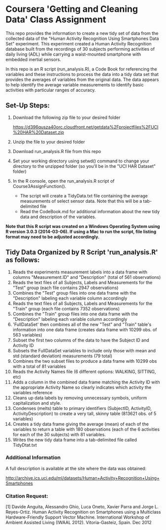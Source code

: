 Coursera 'Getting and Cleaning Data' Class Assignment
=============================

This repo provides the information to create a new tidy set of data from the collected data of the "Human Activity Recognition Using Smartphones Data Set" experiment. This experiment created a Human Activity Recognition database built from the recordings of 30 subjects performing activities of daily living (ADL) while carrying a waist-mounted smartphone with embedded inertial sensors.

In this repo is an R script (run_analysis.R), a Code Book for referencing the variables and these instructions to process the data into a tidy data set that provides the averages of variables from the original data. The data appears to help identify the average variable measurements to identify basic activities with particular ranges of accuracy. 

Set-Up Steps:
---------------------
1. Download the following zip file to your desired folder

    https://d396qusza40orc.cloudfront.net/getdata%2Fprojectfiles%2FUCI%20HAR%20Dataset.zip 

2. Unzip the file to your desired folder

3. Download run_analysis.R file from this repo

4. Set your working directory using setwd() command to change your directory to the unzipped folder (so you'll be in the "UCI HAR Dataset" folder)

5. In the R console, open the run_analysis.R script of Course3AssignFunction(). 
   * The script will create a TidyData.txt file containing the average measurements of select sensor data. Note that this will be a tab-delimited file
   * Read the CodeBook.md for additional information about the new tidy data and description of the variables.

<b>Note that this R script was created on a Windows Operating System using R version 3.0.3 (2014-03-06). If using a Mac to run the script, file listing format may need to be adjusted accordingly.</b>

Tidy Data Organized by R Script 'run_analysis.R' as follows:
---------------------
1. Reads the experiments measurement labels into a data frame with columns "Measurement.ID" and "Description" (total of 561 observations)
2. Reads the text files of all Subjects, Labels and Measurements for the "Test" group (each file contains 2947 observations)
3. Combines the "Test" group files into one data frame with the "Description" labeling each variable column accordingly
4. Reads the text files of all Subjects, Labels and Measurements for the "Train" group (each file contains 7352 observations)
5. Combines the "Train" group files into one data frame with the "Description" labeling each variable column accordingly
6. 'FullDataSet' then combines all of the new "Test" and "Train" table's information into one data frame (creates data frame with 10299 obs. of 563 variables)
7. Subset the first two columns of the data to have the Subject ID and Activity ID
8. Subsets the FullDataSet variables to include only those with mean and std (standard deviation) measurements (79 total)
9. Combines the two subset files to produce a data frame with 10299 obs with a total of 81 variables
10. Reads the Activity Names file (6 different options: WALKING, SITTING, etc)
11. Adds a column in the combined data frame matching the Activity ID with the appropriate Activity Name so clearly indicates which activity the variables reference
12. Cleans up data labels by removing unnecessary symbols, uniform capitalization and style.
13. Condenses (melts) table to primary identifiers (SubjectID, ActivityID, ActivityDescription) to create a very tall, skinny table (813621 obs. of 5 variables)
14. Creates a tidy data frame giving the average (mean) of each of the variables to return a table with 180 observations (each of the 6 activities for each of the 30 subjects) with 81 variables.
15. Writes the new tidy data frame into a tab-delimited file called TidyDtat.txt


### Additional Information
A full description is available at the site where the data was obtained:

http://archive.ics.uci.edu/ml/datasets/Human+Activity+Recognition+Using+Smartphones


### Citation Request:
[1] Davide Anguita, Alessandro Ghio, Luca Oneto, Xavier Parra and Jorge L. Reyes-Ortiz. Human Activity Recognition on Smartphones using a Multiclass Hardware-Friendly Support Vector Machine. International Workshop of Ambient Assisted Living (IWAAL 2012). Vitoria-Gasteiz, Spain. Dec 2012

